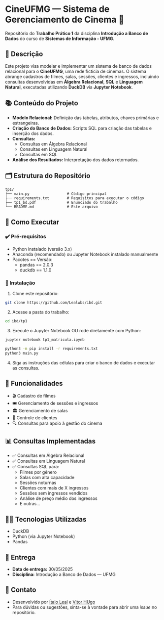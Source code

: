 # CineUFMG — Sistema de Gerenciamento de Cinema 🎥

Repositório do **Trabalho Prático 1** da disciplina **Introdução a Banco de Dados** do curso de **Sistemas de Informação - UFMG**.

## 📄 Descrição

Este projeto visa modelar e implementar um sistema de banco de dados relacional para o **CineUFMG**, uma rede fictícia de cinemas. O sistema abrange cadastros de filmes, salas, sessões, clientes e ingressos, incluindo consultas desenvolvidas em **Álgebra Relacional**, **SQL** e **Linguagem Natural**, executadas utilizando **DuckDB** via **Jupyter Notebook**.

## 📚 Conteúdo do Projeto

- **Modelo Relacional:** Definição das tabelas, atributos, chaves primárias e estrangeiras.
- **Criação do Banco de Dados:** Scripts SQL para criação das tabelas e inserção dos dados.
- **Consultas:**
  - Consultas em Álgebra Relacional
  - Consultas em Linguagem Natural
  - Consultas em SQL
- **Análise dos Resultados:** Interpretação dos dados retornados.

## 🗂️ Estrutura do Repositório

```
tp1/
├── main.py                 # Código principal
├── requirements.txt        # Requisitos para executar o código
├── tp1_bd.pdf              # Enunciado do trabalho
└── README.md               # Este arquivo
```

## 🚀 Como Executar

### ✔️ Pré-requisitos

- Python instalado (versão 3.x)
- Anaconda (recomendado) ou Jupyter Notebook instalado manualmente
- Pacotes == Versão:
  - pandas == 2.0.3
  - duckdb == 1.1.0


### 🔧 Instalação

1. Clone este repositório:

```bash
git clone https://github.com/Lealwbs/ibd.git
```

2. Acesse a pasta do trabalho:

```bash
cd ibd/tp1
```

3. Execute o Jupyter Notebook OU rode diretamente com Python:

```bash
jupyter notebook tp1_matricula.ipynb
```

```bash
python3 -m pip install -r requirements.txt
python3 main.py
```

4. Siga as instruções das células para criar o banco de dados e executar as consultas.

## 🧠 Funcionalidades

- 🎬 Cadastro de filmes
- 🎟️ Gerenciamento de sessões e ingressos
- 🏛️ Gerenciamento de salas
- 👥 Controle de clientes
- 🔍 Consultas para apoio à gestão do cinema

## 📊 Consultas Implementadas

- ✅ Consultas em Álgebra Relacional
- ✅ Consultas em Linguagem Natural
- ✅ Consultas SQL para:
  - Filmes por gênero
  - Salas com alta capacidade
  - Sessões noturnas
  - Clientes com mais de X ingressos
  - Sessões sem ingressos vendidos
  - Análise de preço médio dos ingressos
  - E outras...

## 👨‍💻 Tecnologias Utilizadas

- DuckDB
- Python (via Jupyter Notebook)
- Pandas

## 📅 Entrega

- **Data de entrega:** 30/05/2025
- **Disciplina:** Introdução a Banco de Dados — UFMG

## 📧 Contato

- Desenvolvido por [Ítalo Leal](https://github.com/Lealwbs) e [Vitor HUgo](https://github.com/PureVice)  
- Para dúvidas ou sugestões, sinta-se à vontade para abrir uma *issue* no repositório.
